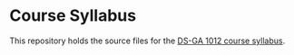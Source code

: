 # Course Syllabus

This repository holds the source files for the 
[DS-GA 1012 course syllabus](https://nyu-dsga1012-s24.github.io/syllabus/). 